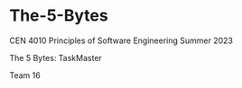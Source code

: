 # The-5-Bytes
CEN 4010 Principles of Software Engineering Summer 2023

The 5 Bytes: TaskMaster

Team 16
